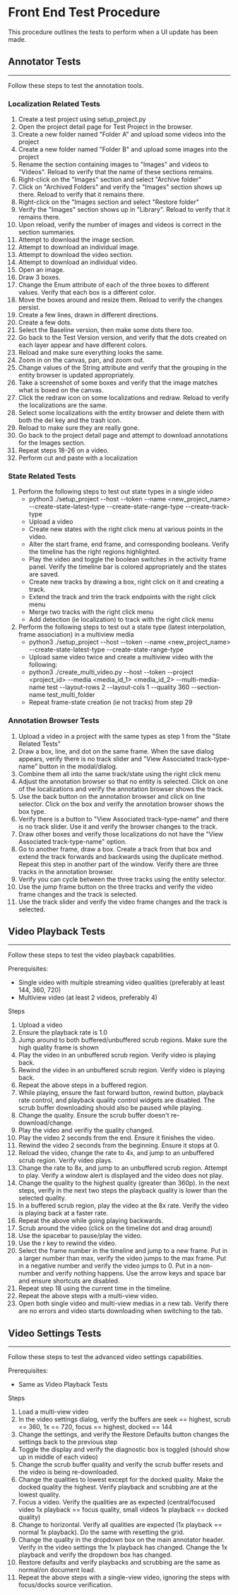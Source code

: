 # Front End Test Procedure
This procedure outlines the tests to perform when a UI update has been made.

## Annotator Tests
------------------
Follow these steps to test the annotation tools.

### Localization Related Tests
1. Create a test project using setup_project.py
1. Open the project detail page for Test Project in the browser.
1. Create a new folder named "Folder A" and upload some videos into the project
1. Create a new folder named "Folder B" and upload some images into the project
1. Rename the section containing images to "Images" and videos to "Videos". Reload to verify that the name of these sections remains.
1. Right-click on the "Images" section and select "Archive folder"
1. Click on "Archived Folders" and verify the "Images" section shows up there. Reload to verify that it remains there.
1. Right-click on the "Images section and select "Restore folder"
1. Verify the "Images" section shows up in "Library". Reload to verify that it remains there.
1. Upon reload, verify the number of images and videos is correct in the section summaries.
1. Attempt to download the image section.
1. Attempt to download an individual image.
1. Attempt to download the video section.
1. Attempt to download an individual video.
1. Open an image.
1. Draw 3 boxes.
1. Change the Enum attribute of each of the three boxes to different values. Verify that each box is a different color.
1. Move the boxes around and resize them. Reload to verify the changes persist.
1. Create a few lines, drawn in different directions.
1. Create a few dots.
1. Select the Baseline version, then make some dots there too.
1. Go back to the Test Version version, and verify that the dots created on each layer appear and have different colors.
1. Reload and make sure everything looks the same.
1. Zoom in on the canvas, pan, and zoom out.
1. Change values of the String attribute and verify that the grouping in the entity browser is updated appropriately.
1. Take a screenshot of some boxes and verify that the image matches what is boxed on the canvas.
1. Click the redraw icon on some localizations and redraw. Reload to verify the localizations are the same.
1. Select some localizations with the entity browser and delete them with both the del key and the trash icon.
1. Reload to make sure they are really gone.
1. Go back to the project detail page and attempt to download annotations for the Images section.
1. Repeat steps 18-26 on a video.
1. Perform cut and paste with a localization

### State Related Tests
1. Perform the following steps to test out state types in a single video
    - python3 ./setup_project --host <host> --token <token> --name <new_project_name> --create-state-latest-type --create-state-range-type --create-track-type
    - Upload a video
    - Create new states with the right click menu at various points in the video.
    - Alter the start frame, end frame, and corresponding booleans. Verify the timeline has the right regions highlighted.
    - Play the video and toggle the boolean switches in the activity frame panel. Verify the timeline bar is colored appropriately and the states are saved.
    - Create new tracks by drawing a box, right click on it and creating a track.
    - Extend the track and trim the track endpoints with the right click menu
    - Merge two tracks with the right click menu
    - Add detection (ie localization) to track with the right click menu
1. Perform the following steps to test out a state type (latest interpolation, frame association) in a multiview media
    - python3 ./setup_project --host <host> --token <token> --name <new_project_name> --create-state-latest-type --create-state-range-type
    - Upload same video twice and create a multiview video with the following:
    - python3 ./create_multi_video.py --host <host> --token <token> --project <project_id> --media <media_id_1> <media_id_2> --multi-media-name test --layout-rows 2 --layout-cols 1 --quality 360 --section-name test_multi_folder
    - Repeat frame-state creation (ie not tracks) from step 29

### Annotation Browser Tests
1. Upload a video in a project with the same types as step 1 from the "State Related Tests"
1. Draw a box, line, and dot on the same frame. When the save dialog appears, verify there is no track slider and "View Associated track-type-name" button in the modal/dialog.
1. Combine them all into the same track/state using the right click menu
1. Adjust the annotation browser so that no entity is selected. Click on one of the localizations and verify the annotation browser shows the track.
1. Use the back button on the annotation browser and click on line selector. Click on the box and verify the annotation browser shows the box type.
1. Verify there is a button to "View Associated track-type-name" and there is no track slider. Use it and verify the browser changes to the track.
1. Draw other boxes and verify those localizations do not have the "View Associated track-type-name" option.
1. Go to another frame, draw a box. Create a track from that box and extend the track forwards and backwards using the duplicate method. Repeat this step in another part of the window. Verify there are three tracks in the annotation browser.
1. Verify you can cycle between the three tracks using the entity selector.
1. Use the jump frame button on the three tracks and verify the video frame changes and the track is selected.
1. Use the track slider and verify the video frame changes and the track is selected.

## Video Playback Tests
-----------------------
Follow these steps to test the video playback capabilities.

Prerequisites:
- Single video with multiple streaming video qualities (preferably at least 144, 360, 720)
- Multiview video (at least 2 videos, preferably 4)

Steps
1. Upload a video
1. Ensure the playback rate is 1.0
1. Jump around to both buffered/unbuffered scrub regions. Make sure the high quality frame is shown
1. Play the video in an unbuffered scrub region. Verify video is playing back.
1. Rewind the video in an unbuffered scrub region. Verify video is playing back.
1. Repeat the above steps in a buffered region.
1. While playing, ensure the fast forward button, rewind button, playback rate control, and playback quality control widgets are disabled. The scrub buffer downloading should also be paused while playing.
1. Change the quality. Ensure the scrub buffer doesn't re-download/change.
1. Play the video and verifiy the quality changed.
1. Play the video 2 seconds from the end. Ensure it finishes the video.
1. Rewind the video 2 seconds from the beginning. Ensure it stops at 0.
1. Reload the video, change the rate to 4x, and jump to an unbuffered scrub region. Verify video plays.
1. Change the rate to 8x, and jump to an unbuffered scrub region. Attempt to play. Verify a window alert is displayed and the video does not play.
1. Change the quality to the highest quality (greater than 360p). In the next steps, verify in the next two steps the playback quality is lower than the selected quality.
1. In a buffered scrub region, play the video at the 8x rate. Verify the video is playing back at a faster rate.
1. Repeat the above while going playing backwards.
1. Scrub around the video (click on the timeline dot and drag around)
1. Use the spacebar to pause/play the video.
1. Use the r key to rewind the video.
1. Select the frame number in the timeline and jump to a new frame. Put in a larger number than max, verify the video jumps to the max frame. Put in a negative number and verify the video jumps to 0. Put in a non-number and verify nothing happens. Use the arrow keys and space bar and ensure shortcuts are disabled.
1. Repeat step 18 using the current time in the timeline.
1. Repeat the above steps with a multi-view video.
1. Open both single video and multi-view medias in a new tab. Verify there are no errors and video starts downloading when switching to the tab.


## Video Settings Tests
-----------------------
Follow these steps to test the advanced video settings capabilities.

Prerequisites:
- Same as Video Playback Tests

Steps
1. Load a multi-view video
1. In the video settings dialog, verify the buffers are seek == highest, scrub == 360, 1x == 720, focus == highest, docked == 144
1. Change the settings, and verify the Restore Defaults button changes the settings back to the previous step
1. Toggle the display and verify the diagnostic box is toggled (should show up in middle of each video)
1. Change the scrub buffer quality and verify the scrub buffer resets and the video is being re-downloaded.
1. Change the qualities to lowest except for the docked quality. Make the docked quality the highest. Verify playback and scrubbing are at the lowest quality.
1. Focus a video. Verify the qualities are as expected (central/focused video 1x playback == focus quality, small videos 1x playback == docked quality)
1. Change to horizontal. Verify all qualities are expected (1x playback == normal 1x playback). Do the same with resetting the grid.
1. Change the quality in the dropdown box on the main annotator header. Verify in the video settings the 1x playback has changed. Change the 1x playback and verify the dropdown box has changed.
1. Restore defaults and verify playbacks and scrubbing are the same as normal/on document load.
1. Repeat the above steps with a single-view video, ignoring the steps with focus/docks source verification.